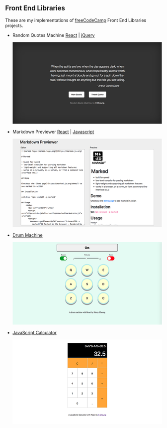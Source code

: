 ## Front End Libraries

These are my implementations of [freeCodeCamp](https://learn.freecodecamp.org) Front End Libraries projects.

- Random Quotes Machine [React](https://github.com/e-tinkers/freecodecamp/tree/master/front-end-libraries/random-quotes-react) | [jQuery](https://github.com/e-tinkers/freecodecamp/tree/master/front-end-libraries/random-quote-machine-jquery)

  [![](https://github.com/e-tinkers/freecodecamp/blob/master/front-end-libraries/thumbnails/random-quotes-machine.png)](https://e-tinkers.github.io/freecodecamp/front-end-libraries/random-quotes-react/index.html)

- Markdown Previewer [React](https://github.com/e-tinkers/freecodecamp/tree/master/front-end-libraries/markdown-previewer-react) | [Javascript](https://github.com/e-tinkers/freecodecamp/tree/master/front-end-libraries/markdown-previewer-js)

  [![](https://github.com/e-tinkers/freecodecamp/blob/master/front-end-libraries/thumbnails/markdown-previewer.png)](https://e-tinkers.github.io/freecodecamp/front-end-libraries/markdown-previewer-react/index.html)

- [Drum Machine](https://github.com/e-tinkers/freecodecamp/tree/master/front-end-libraries/drum-machine)

  [![](https://github.com/e-tinkers/freecodecamp/blob/master/front-end-libraries/thumbnails/drum-machine.png)](https://e-tinkers.github.io/freecodecamp/front-end-libraries/drum-machine/index.html)

- [JavaScript Calculator](https://github.com/e-tinkers/freecodecamp/tree/master/front-end-libraries/calculator)

  [![](https://github.com/e-tinkers/freecodecamp/blob/master/front-end-libraries/thumbnails/calculator.png)](https://e-tinkers.github.io/freecodecamp/front-end-libraries/calculator/index.html)
